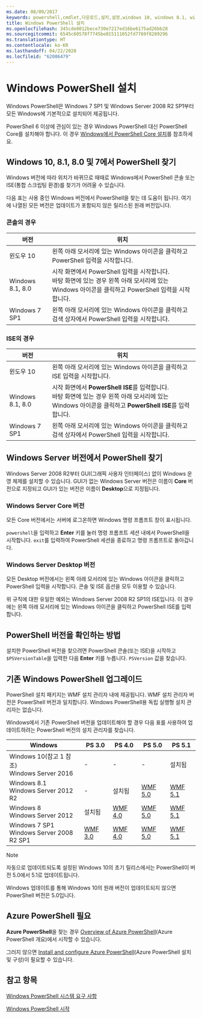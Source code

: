 ```yaml
---
ms.date: 08/09/2017
keywords: powershell,cmdlet,다운로드,설치,설정,windows 10, windows 8.1, windows 8.0,windows 7
title: Windows PowerShell 설치
ms.openlocfilehash: 345cde8012bece730e7217ed16be6175ad26bb28
ms.sourcegitcommit: 6545c60578f7745be015111052fd7769f8289296
ms.translationtype: HT
ms.contentlocale: ko-KR
ms.lasthandoff: 04/22/2020
ms.locfileid: "62086479"
---
```

# <a name="installing-windows-powershell"></a>Windows PowerShell 설치

Windows PowerShell은 Windows 7 SP1 및 Windows Server 2008 R2 SP1부터 모든 Windows에 기본적으로 설치되어 제공됩니다.

PowerShell 6 이상에 관심이 있는 경우 Windows PowerShell 대신 PowerShell Core를 설치해야 합니다. 이 경우 [Windows에서 PowerShell Core 설치](Installing-PowerShell-Core-on-Windows.md)를 참조하세요.

## <a name="finding-powershell-in-windows-10-81-80-and-7"></a>Windows 10, 8.1, 8.0 및 7에서 PowerShell 찾기

Windows 버전에 따라 위치가 바뀌므로 때때로 Windows에서 PowerShell 콘솔 또는 ISE(통합 스크립팅 환경)를 찾기가 어려울 수 있습니다.

다음 표는 사용 중인 Windows 버전에서 PowerShell을 찾는 데 도움이 됩니다.
여기에 나열된 모든 버전은 업데이트가 포함되지 않은 릴리스된 원래 버전입니다.

### <a name="for-console"></a>콘솔의 경우

버전 | 위치
-- | --
윈도우 10 | 왼쪽 아래 모서리에 있는 Windows 아이콘을 클릭하고 PowerShell 입력을 시작합니다.
Windows 8.1, 8.0 | 시작 화면에서 PowerShell 입력을 시작합니다.<br/>바탕 화면에 있는 경우 왼쪽 아래 모서리에 있는 Windows 아이콘을 클릭하고 PowerShell 입력을 시작합니다.
Windows 7 SP1 | 왼쪽 아래 모서리에 있는 Windows 아이콘을 클릭하고 검색 상자에서 PowerShell 입력을 시작합니다.

### <a name="for-ise"></a>ISE의 경우

버전 | 위치
-- | --
윈도우 10 | 왼쪽 아래 모서리에 있는 Windows 아이콘을 클릭하고 ISE 입력을 시작합니다.
Windows 8.1, 8.0 | 시작 화면에서 **PowerShell ISE**를 입력합니다.<br/>바탕 화면에 있는 경우 왼쪽 아래 모서리에 있는 Windows 아이콘을 클릭하고 **PowerShell ISE**를 입력합니다.
Windows 7 SP1 | 왼쪽 아래 모서리에 있는 Windows 아이콘을 클릭하고 검색 상자에서 PowerShell 입력을 시작합니다.

## <a name="finding-powershell-in-windows-server-versions"></a>Windows Server 버전에서 PowerShell 찾기

Windows Server 2008 R2부터 GUI(그래픽 사용자 인터페이스) 없이 Windows 운영 체제를 설치할 수 있습니다.
GUI가 없는 Windows Server 버전은 이름이 **Core** 버전으로 지정되고 GUI가 있는 버전은 이름이 **Desktop**으로 지정됩니다.

### <a name="windows-server-core-editions"></a>Windows Server Core 버전

모든 Core 버전에서는 서버에 로그온하면 Windows 명령 프롬프트 창이 표시됩니다.

`powershell`을 입력하고 **Enter** 키를 눌러 명령 프롬프트 세션 내에서 PowerShell을 시작합니다.
`exit`를 입력하여 PowerShell 세션을 종료하고 명령 프롬프트로 돌아갑니다.

### <a name="windows-server-desktop-editions"></a>Windows Server Desktop 버전

모든 Desktop 버전에서는 왼쪽 아래 모서리에 있는 Windows 아이콘을 클릭하고 PowerShell 입력을 시작합니다.
콘솔 및 ISE 옵션을 모두 이용할 수 있습니다.

위 규칙에 대한 유일한 예외는 Windows Server 2008 R2 SP1의 ISE입니다. 이 경우에는 왼쪽 아래 모서리에 있는 Windows 아이콘을 클릭하고 PowerShell ISE를 입력합니다.

## <a name="how-to-check-the-version-of-powershell"></a>PowerShell 버전을 확인하는 방법

설치한 PowerShell 버전을 찾으려면 PowerShell 콘솔(또는 ISE)을 시작하고 `$PSVersionTable`을 입력한 다음 **Enter** 키를 누릅니다. `PSVersion` 값을 찾습니다.

## <a name="upgrading-existing-windows-powershell"></a>기존 Windows PowerShell 업그레이드

PowerShell 설치 패키지는 WMF 설치 관리자 내에 제공됩니다.
WMF 설치 관리자 버전은 PowerShell 버전과 일치합니다. Windows PowerShell용 독립 실행형 설치 관리자는 없습니다.

Windows에서 기존 PowerShell 버전을 업데이트해야 할 경우 다음 표를 사용하여 업데이트하려는 PowerShell 버전의 설치 관리자를 찾습니다.

Windows | PS 3.0 | PS 4.0 | PS 5.0 | PS 5.1 |
--|--|--|--|--|
Windows 10(참고 1 참조)<br/>Windows Server 2016 | - | - | - | 설치됨
Windows 8.1<br/>Windows Server 2012 R2 | - | 설치됨 | [WMF 5.0](https://www.microsoft.com/en-us/download/details.aspx?id=50395) | [WMF 5.1](https://www.microsoft.com/en-us/download/details.aspx?id=54616)
Windows 8<br/>Windows Server 2012 | 설치됨 | [WMF 4.0](https://www.microsoft.com/en-us/download/details.aspx?id=40855) | [WMF 5.0](https://www.microsoft.com/en-us/download/details.aspx?id=50395) | [WMF 5.1](https://www.microsoft.com/en-us/download/details.aspx?id=54616)
Windows 7 SP1<br/>Windows Server 2008 R2 SP1 | [WMF 3.0](https://www.microsoft.com/en-us/download/details.aspx?id=34595) | [WMF 4.0](https://www.microsoft.com/en-us/download/details.aspx?id=40855) | [WMF 5.0](https://www.microsoft.com/en-us/download/details.aspx?id=50395) | [WMF 5.1](https://www.microsoft.com/en-us/download/details.aspx?id=54616)

> [!NOTE]
>
> 자동으로 업데이트되도록 설정된 Windows 10의 초기 릴리스에서는 PowerShell이 버전 5.0에서 5.1로 업데이트됩니다.
>
> Windows 업데이트를 통해 Windows 10의 원래 버전이 업데이트되지 않으면 PowerShell 버전은 5.0입니다.

## <a name="need-azure-powershell"></a>Azure PowerShell 필요

**Azure PowerShell**을 찾는 경우 [Overview of Azure PowerShell](/powershell/azure/overview)(Azure PowerShell 개요)에서 시작할 수 있습니다.

그러지 않으면 [Install and configure Azure PowerShell](/powershell/azure/install-az-ps)(Azure PowerShell 설치 및 구성)이 필요할 수 있습니다.

## <a name="see-also"></a>참고 항목

[Windows PowerShell 시스템 요구 사항](Windows-PowerShell-System-Requirements.md)

[Windows PowerShell 시작](../getting-started/Starting-Windows-PowerShell.md)
